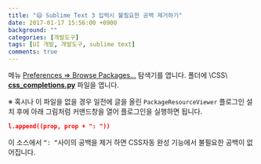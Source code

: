 ```yaml
---
title: "😄 Sublime Text 3 입력시 불필요한 공백 제거하기"
date: 2017-01-17 15:56:00 +0900
background: ""
categories: [개발도구]
tags: [UI 개발, 개발도구, sublime text]
comments: true
---
```


메뉴 <u>Preferences => Browse Packages...</u> 탐색기를 엽니다.
폴더에 \CSS\ **<u>css_completions.py</u>** 파일을 엽니다.

※ 혹시나 이 파일을 없을 경우 일전에 글을 올린 `PackageResourceViewer` 플로그인 설치 후에 아래 그림처럼 커맨드창을 열어 플로그인을 실행하면 됩니다.

```json
l.append((prop, prop + ": "))
```

이 소스에서 `“: “`사이의 공백을 제거 하면 CSS자동 완성 기능에서 불필요한 공백이 없어집니다.